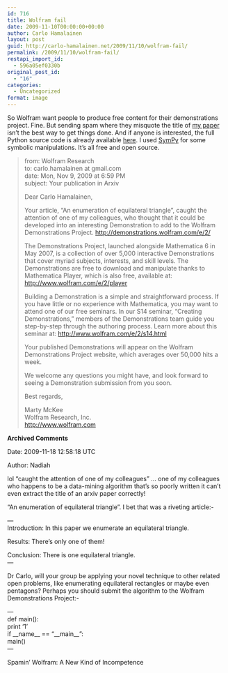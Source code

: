 ```yaml
---
id: 716
title: Wolfram fail
date: 2009-11-10T00:00:00+00:00
author: Carlo Hamalainen
layout: post
guid: http://carlo-hamalainen.net/2009/11/10/wolfram-fail/
permalink: /2009/11/10/wolfram-fail/
restapi_import_id:
  - 596a05ef0330b
original_post_id:
  - "16"
categories:
  - Uncategorized
format: image
---
```

So Wolfram want people to produce free content for their demonstrations project. Fine. But sending spam where they misquote the title of [my paper](http://arxiv.org/abs/0910.5199) isn&#8217;t the best way to get things done. And if anyone is interested, the full Python source code is already available [here](http://bitbucket.org/carlohamalainen/dissections/). I used [SymPy](http://code.google.com/p/sympy/) for some symbolic manipulations. It&#8217;s all free and open source.

> from: Wolfram Research  
> to: carlo.hamalainen at gmail.com  
> date: Mon, Nov 9, 2009 at 6:59 PM  
> subject: Your publication in Arxiv
> 
> Dear Carlo Hamalainen,
> 
> Your article, &#8220;An enumeration of equilateral triangle&#8221;, caught the attention of one of my colleagues, who thought that it could be developed into an interesting Demonstration to add to the Wolfram Demonstrations Project. <a href="http://demonstrations.wolfram.com/e/2/" rel="nofollow">http://demonstrations.wolfram.com/e/2/</a>
> 
> The Demonstrations Project, launched alongside Mathematica 6 in May 2007, is a collection of over 5,000 interactive Demonstrations that cover myriad subjects, interests, and skill levels. The Demonstrations are free to download and manipulate thanks to Mathematica Player, which is also free, available at: <a href="http://www.wolfram.com/e/2/player" rel="nofollow">http://www.wolfram.com/e/2/player</a>
> 
> Building a Demonstration is a simple and straightforward process. If you have little or no experience with Mathematica, you may want to attend one of our free seminars. In our S14 seminar, &#8220;Creating Demonstrations,&#8221; members of the Demonstrations team guide you step-by-step through the authoring process. Learn more about this seminar at: <a href="http://www.wolfram.com/e/2/s14.html" rel="nofollow">http://www.wolfram.com/e/2/s14.html</a>
> 
> Your published Demonstrations will appear on the Wolfram Demonstrations Project website, which averages over 50,000 hits a week.
> 
> We welcome any questions you might have, and look forward to seeing a Demonstration submission from you soon.
> 
> Best regards,
> 
> Marty McKee  
> Wolfram Research, Inc.  
> <a href="http://www.wolfram.com" rel="nofollow">http://www.wolfram.com</a>

**Archived Comments**

Date: 2009-11-18 12:58:18 UTC

Author: Nadiah

lol &#8220;caught the attention of one of my colleagues&#8221; &#8230; one of my colleagues who happens to be a data-mining algorithm that&#8217;s so poorly written it can&#8217;t even extract the title of an arxiv paper correctly!

&#8220;An enumeration of equilateral triangle&#8221;. I bet that was a riveting article:-

&#8212;  
Introduction: In this paper we enumerate an equilateral triangle.

Results: There&#8217;s only one of them!

Conclusion: There is one equilateral triangle.  
&#8212;

Dr Carlo, will your group be applying your novel technique to other related open problems, like enumerating equilateral rectangles or maybe even pentagons? Perhaps you should submit the algorithm to the Wolfram Demonstrations Project:-

&#8212;  
def main():  
print &#8216;1&#8217;  
if \_\_name\_\_ == &#8220;\_\_main\_\_&#8221;:  
main()  
&#8212;

Spamin&#8217; Wolfram: A New Kind of Incompetence